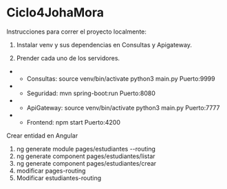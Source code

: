 # Ciclo4JohaMora

Instrucciones para correr el proyecto localmente:

1. Instalar venv y sus dependencias en Consultas y Apigateway.

2. Prender cada uno de los servidores.

- - Consultas: 
    source venv/bin/activate 
    python3 main.py 
    Puerto:9999

- - Seguridad:
     mvn spring-boot:run
     Puerto:8080

- - ApiGateway: 
    source venv/bin/activate
    python3 main.py 
    Puerto:7777

- - Frontend: 
    npm start
    Puerto:4200   

Crear entidad en Angular
1. ng generate module pages/estudiantes --routing
2. ng generate component pages/estudiantes/listar
3. ng generate component pages/estudiantes/crear
4. modificar pages-routing
5. Modificar estudiantes-routing